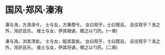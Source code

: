 # 国风·郑风·溱洧

溱与洧，方涣涣兮。
士与女，方秉蕑兮。
女曰观乎，士曰既且。
且往观乎？洧之外，洵訏且乐。
维士与女，伊其相谑，赠之以勺药。(一章)

溱与洧，浏其清矣。
士与女，殷其盈矣。
女曰观乎，士曰既且。
且往观乎？洧之外，洵訏且乐。
维士与女，伊其将谑，赠之以勺药。(二章)

